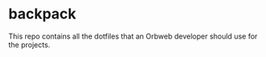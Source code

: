 # backpack
This repo contains all the dotfiles that an Orbweb developer should use for the projects.
